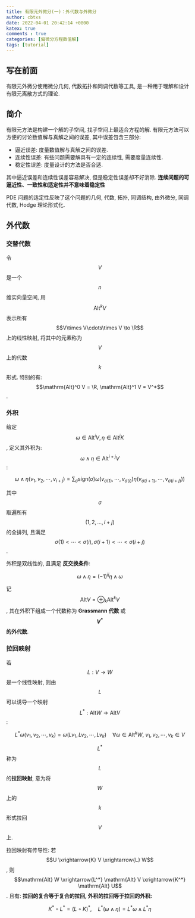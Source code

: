 ```yaml
---
title: 有限元外微分(一)：外代数与外微分
author: cbtxs
date: 2022-04-01 20:42:14 +0800
katex: true
comments : true
categories: [偏微分方程数值解]
tags: [tutorial]
---
```


## **写在前面**
有限元外微分使用微分几何, 代数拓扑和同调代数等工具, 
是一种用于理解和设计有限元离散方式的理论. 

## **简介**
有限元方法是构建一个解的子空间, 找子空间上最适合方程的解.
有限元方法可以方便的讨论数值解与真解之间的误差, 其中误差包含三部分:
- 逼近误差: 度量数值解与真解之间的误差.
- 连续性误差: 有些问题需要解具有一定的连续性, 需要度量连续性.
- 稳定性误差: 度量设计的方法是否合适.

其中逼近误差和连续性误差容易解决, 但是稳定性误差却不好消除.
**连续问题的可逼近性、一致性和适定性并不意味着稳定性**

PDE 问题的适定性反映了这个问题的几何, 代数, 拓扑, 同调结构, 由外微分, 同调代数,
Hodge 理论形式化.

## **外代数**
### **交替代数**
令 $$V$$ 是一个 $$n$$ 维实向量空间, 用 $$\mathrm{Alt}^{k} V$$
表示所有 $$V\times V\cdots\times V \to \R$$ 上的线性映射, 将其中的元素称为 
$$V$$ 上的代数 $$k$$ 形式. 特别的有: 
$$\mathrm{Alt}^0 V = \R, \mathrm{Alt}^1 V = V^*$$.

### **外积**
给定 $$\omega \in \mathrm{Alt}^i V, \eta \in \mathrm{Alt}^j K$$, 定义其外积为:
$$\omega\wedge \eta \in \mathrm{Alt}^{i+j}V$$:

$$
\omega\wedge\eta(v_1, v_2, \cdots, v_{i+j}) = 
\sum_{\sigma}\mathrm{sign}(\sigma) \omega(v_{\sigma(1)}, \cdots, v_{\sigma(i)})
\eta(v_{\sigma(i+1)}, \cdots, v_{\sigma(i+j)}))
$$

其中 $$\sigma$$ 取遍所有 $$(1, 2, ..., i+j)$$ 的全排列, 且满足 $$\sigma(1) <
\cdots< \sigma(i), \sigma(i+1) < \cdots< \sigma(i+j)$$. 

外积是双线性的, 且满足 **反交换条件**:

$$
\omega \wedge \eta = (-1)^{ij}\eta \wedge \omega
$$

记 $$\mathrm{Alt} V = \oplus_{k} \mathrm{Alt}^k V$$, 其在外积下组成一个代数称为
**Grassmann 代数** 或 **$$V^*$$ 的外代数**.

### **拉回映射**
若 $$L : V \to W$$ 是一个线性映射, 则由 $$L$$ 可以诱导一个映射 
$$L^* : \mathrm{Alt} W \to \mathrm{Alt} V$$:

$$
L^*\omega(v_1, v_2, \cdots, v_k) = \omega (Lv_1, Lv_2, \cdots, Lv_k) \quad  
\forall \omega \in \mathrm{Alt}^k W, \ v_1, v_2, \cdots, v_k \in V
$$

$$L^*$$ 称为 $$L$$ 的**拉回映射**, 意为将 $$W$$ 上的 $$k$$ 形式拉回 $$V$$ 上.

拉回映射有传导性: 若 $$U \xrightarrow{K} V \xrightarrow{L} W$$, 则 
$$\mathrm{Alt} W \xrightarrow{L^*} \mathrm{Alt} V \xrightarrow{K^*} \mathrm{Alt} U$$. 
且有: **拉回的复合等于复合的拉回, 外积的拉回等于拉回的外积:**

$$
K^* \circ L^* = (L\circ K)^*, \quad 
L^*(\omega\wedge\eta) = L^* \omega \wedge L^* \eta
$$























